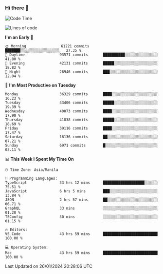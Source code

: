 ### Hi there 👋

<!--START_SECTION:waka-->
![Code Time](http://img.shields.io/badge/Code%20Time-4%2C804%20hrs%2052%20mins-blue)

![Lines of code](https://img.shields.io/badge/From%20Hello%20World%20I%27ve%20Written-105.5%20million%20lines%20of%20code-blue)

**I'm an Early 🐤** 

```text
🌞 Morning                61221 commits       ███████░░░░░░░░░░░░░░░░░░   27.35 % 
🌆 Daytime                93571 commits       ██████████░░░░░░░░░░░░░░░   41.80 % 
🌃 Evening                42131 commits       █████░░░░░░░░░░░░░░░░░░░░   18.82 % 
🌙 Night                  26946 commits       ███░░░░░░░░░░░░░░░░░░░░░░   12.04 % 
```
📅 **I'm Most Productive on Tuesday** 

```text
Monday                   36329 commits       ████░░░░░░░░░░░░░░░░░░░░░   16.23 % 
Tuesday                  43406 commits       █████░░░░░░░░░░░░░░░░░░░░   19.39 % 
Wednesday                40073 commits       ████░░░░░░░░░░░░░░░░░░░░░   17.90 % 
Thursday                 41838 commits       █████░░░░░░░░░░░░░░░░░░░░   18.69 % 
Friday                   39116 commits       ████░░░░░░░░░░░░░░░░░░░░░   17.47 % 
Saturday                 16136 commits       ██░░░░░░░░░░░░░░░░░░░░░░░   07.21 % 
Sunday                   6971 commits        █░░░░░░░░░░░░░░░░░░░░░░░░   03.11 % 
```


📊 **This Week I Spent My Time On** 

```text
🕑︎ Time Zone: Asia/Manila

💬 Programming Languages: 
TypeScript               33 hrs 12 mins      ███████████████████░░░░░░   75.51 % 
JavaScript               6 hrs 5 mins        ███░░░░░░░░░░░░░░░░░░░░░░   13.84 % 
JSON                     2 hrs 57 mins       ██░░░░░░░░░░░░░░░░░░░░░░░   06.71 % 
GraphQL                  33 mins             ░░░░░░░░░░░░░░░░░░░░░░░░░   01.28 % 
TSConfig                 30 mins             ░░░░░░░░░░░░░░░░░░░░░░░░░   01.15 % 

🔥 Editors: 
VS Code                  43 hrs 59 mins      █████████████████████████   100.00 % 

💻 Operating System: 
Mac                      43 hrs 59 mins      █████████████████████████   100.00 % 
```


 Last Updated on 26/01/2024 20:28:06 UTC
<!--END_SECTION:waka-->


<!--
**rad182/rad182** is a ✨ _special_ ✨ repository because its `README.md` (this file) appears on your GitHub profile.

Here are some ideas to get you started:

- 🔭 I’m currently working on ...
- 🌱 I’m currently learning ...
- 👯 I’m looking to collaborate on ...
- 🤔 I’m looking for help with ...
- 💬 Ask me about ...
- 📫 How to reach me: ...
- 😄 Pronouns: ...
- ⚡ Fun fact: ...
-->
